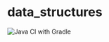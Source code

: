 # data_structures

![Java CI with Gradle](https://github.com/fdobrotv/data_structures/workflows/Java%20CI%20with%20Gradle/badge.svg?branch=master)
